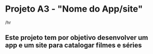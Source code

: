 # Projeto A3 - "Nome do App/site"
/hr
## Este projeto tem por objetivo desenvolver um app e um site para catalogar filmes e séries
